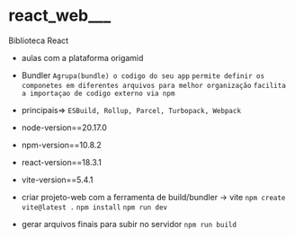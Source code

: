 # react_web___
Biblioteca React

- aulas com a plataforma origamid

- Bundler
`Agrupa(bundle) o codigo do seu app`
`permite definir os componetes em diferentes arquivos para melhor organização`
`facilita a importaçao de codigo externo via npm`

- principais=>
`ESBuild, Rollup, Parcel, Turbopack, Webpack`

* node-version==20.17.0

* npm-version==10.8.2

* react-version==18.3.1

* vite-version==5.4.1

* criar projeto-web com a ferramenta de build/bundler -> vite
`npm create vite@latest .`
`npm install`
`npm run dev`

* gerar arquivos finais para subir no servidor
`npm run build`